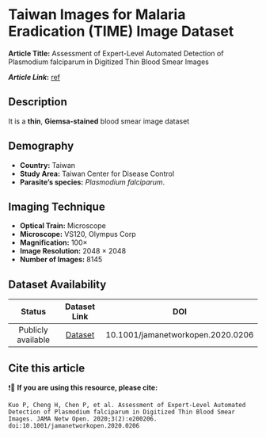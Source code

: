 # **Taiwan Images for Malaria Eradication (TIME) Image Dataset**  
**Article Title:** Assessment of Expert-Level Automated Detection of Plasmodium falciparum in Digitized Thin Blood Smear Images

**_Article Link_:** [ref](https://jamanetwork.com/journals/jamanetworkopen/fullarticle/2762023)

## **Description**
It is a **thin**, **Giemsa-stained** blood smear image dataset 

## **Demography**
+ **Country:** Taiwan
+ **Study Area:** Taiwan Center for Disease Control 
+ **Parasite’s species:** _Plasmodium falciparum_.


## **Imaging Technique**
+ **Optical Train:** Microscope
+ **Microscope:** VS120, Olympus Corp
+ **Magnification:** 100×
+ **Image Resolution:** 2048 × 2048
+ **Number of Images:** 8145

## **Dataset Availability**
|**Status**|**Dataset Link**|**DOI**|
|:---:|:---:|:---:|
|Publicly available| [Dataset](https://ai.cdc.gov.tw/datasets/)|10.1001/jamanetworkopen.2020.0206|


## **Cite this article**
❗🛑 **If you are using this resource, please cite:** 
```
Kuo P, Cheng H, Chen P, et al. Assessment of Expert-Level Automated Detection of Plasmodium falciparum in Digitized Thin Blood Smear Images. JAMA Netw Open. 2020;3(2):e200206. doi:10.1001/jamanetworkopen.2020.0206
```
